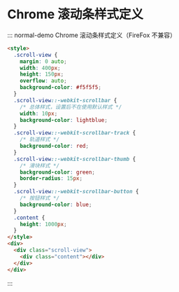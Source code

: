 # Chrome 滚动条样式定义

<!-- #region demo -->

::: normal-demo Chrome 滚动条样式定义（FireFox 不兼容）

```html
<style>
  .scroll-view {
    margin: 0 auto;
    width: 400px;
    height: 150px;
    overflow: auto;
    background-color: #f5f5f5;
  }
  .scroll-view::-webkit-scrollbar {
    /* 总体样式，设置后不在使用默认样式 */
    width: 10px;
    background-color: lightblue;
  }
  .scroll-view::-webkit-scrollbar-track {
    /* 轨道样式 */
    background-color: red;
  }
  .scroll-view::-webkit-scrollbar-thumb {
    /* 滑块样式 */
    background-color: green;
    border-radius: 15px;
  }
  .scroll-view::-webkit-scrollbar-button {
    /* 按钮样式 */
    background-color: blue;
  }
  .content {
    height: 1000px;
  }
</style>
<div>
  <div class="scroll-view">
    <div class="content"></div>
  </div>
</div>
```

:::

<!-- #endregion demo -->
